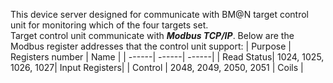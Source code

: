 This device server designed for communicate with BM@N target control unit for 
monitoring which of the four targets set.\
Target control unit communicate with ***Modbus TCP/IP***.
Below are the Modbus register addresses that the control unit support:
| Purpose | Registers number | Name |
| ------| ------| ------|
| Read Status| 1024, 1025, 1026, 1027| Input Registers|
| Control | 2048, 2049, 2050, 2051 | Coils |
